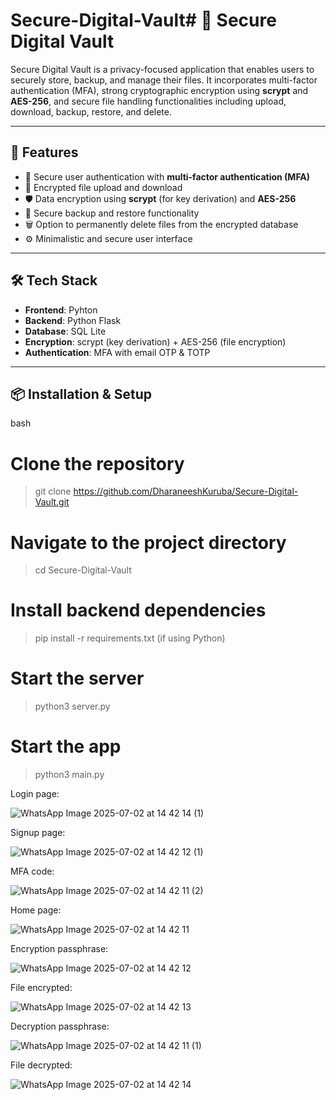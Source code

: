 # Secure-Digital-Vault# 🔐 Secure Digital Vault

Secure Digital Vault is a privacy-focused application that enables users to securely store, backup, and manage their files. It incorporates multi-factor authentication (MFA), strong cryptographic encryption using **scrypt** and **AES-256**, and secure file handling functionalities including upload, download, backup, restore, and delete.

---

## 🚀 Features

- 🔐 Secure user authentication with **multi-factor authentication (MFA)**
- 📁 Encrypted file upload and download
- 🛡️ Data encryption using **scrypt** (for key derivation) and **AES-256**
- 💾 Secure backup and restore functionality
- 🗑️ Option to permanently delete files from the encrypted database
- ⚙️ Minimalistic and secure user interface

---

## 🛠️ Tech Stack

- **Frontend**: Pyhton
- **Backend**: Python Flask
- **Database**: SQL Lite
- **Encryption**: scrypt (key derivation) + AES-256 (file encryption)
- **Authentication**: MFA with email OTP & TOTP 

---

## 📦 Installation & Setup

bash
# Clone the repository
> git clone https://github.com/DharaneeshKuruba/Secure-Digital-Vault.git

# Navigate to the project directory
> cd Secure-Digital-Vault

# Install backend dependencies
> pip install -r requirements.txt (if using Python)

# Start the server
> python3 server.py
# Start the app
> python3 main.py




Login page:


![WhatsApp Image 2025-07-02 at 14 42 14 (1)](https://github.com/user-attachments/assets/e4f1b0a8-b99f-46da-9946-c1ab46bc2a02)

Signup page:


![WhatsApp Image 2025-07-02 at 14 42 12 (1)](https://github.com/user-attachments/assets/3e111046-1b69-4e6a-8060-cec1ab2856b9)

MFA code:


![WhatsApp Image 2025-07-02 at 14 42 11 (2)](https://github.com/user-attachments/assets/8b64db47-1b1c-48c8-86b0-49a698ecf0bb)

Home page:


![WhatsApp Image 2025-07-02 at 14 42 11](https://github.com/user-attachments/assets/9d2d2c67-2634-4f7f-8edd-42bfde12a617)

Encryption passphrase:


![WhatsApp Image 2025-07-02 at 14 42 12](https://github.com/user-attachments/assets/a88da7eb-be70-44e6-8c53-86f20ddf1e33)

File encrypted:


![WhatsApp Image 2025-07-02 at 14 42 13](https://github.com/user-attachments/assets/f59c4583-8f00-4c52-b857-57f82743b1a8)

Decryption passphrase:


![WhatsApp Image 2025-07-02 at 14 42 11 (1)](https://github.com/user-attachments/assets/4080d165-323a-4884-ab4b-5ec630933928)

File decrypted:


![WhatsApp Image 2025-07-02 at 14 42 14](https://github.com/user-attachments/assets/9354b57e-1ab9-4afa-8958-9d2aa2ec1649)
